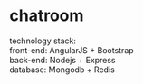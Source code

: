 # chatroom
technology stack:<br/>
front-end: AngularJS + Bootstrap<br/>
back-end: Nodejs + Express<br/>
database: Mongodb + Redis<br/>
